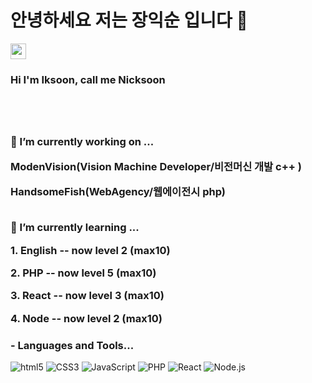 <h1>안녕하세요 저는 장익순 입니다 👋</h1> 
<img src="https://media.giphy.com/media/hvRJCLFzcasrR4ia7z/giphy.gif" width="25px">
<h3>Hi I'm Iksoon, call me Nicksoon <h3>
<br><br>
  
  🔭 I’m currently working on ... 
 <p>ModenVision(Vision Machine Developer/비전머신 개발 c++ )</p> 
 <p>HandsomeFish(WebAgency/웹에이전시 php)</p> 

  <br>
  🌱 I’m currently learning ...
  <p>1. English -- now level 2 (max10)</p>
  <p>2. PHP -- now level 5 (max10) </p>
  <p>3. React -- now level 3 (max10) </p>
  <p>4. Node -- now level 2 (max10) </p>
 
  
<!--
**jjsk109/jjsk109** is a ✨ _special_ ✨ repository because its `README.md` (this file) appears on your GitHub profile.

Here are some ideas to get you started:

- 🌱 I’m currently learning ...
- 👯 I’m looking to collaborate on ...
- 🤔 I’m looking for help with ...
- 💬 Ask me about ...
- 📫 How to reach me: ...
- 😄 Pronouns: ...
- ⚡ Fun fact: ...
-->

 ### - Languages and Tools...
![html5](https://img.shields.io/badge/HTML5-red)
![CSS3](https://img.shields.io/badge/CSS3-blue)
![JavaScript](https://img.shields.io/badge/JavaScript-yellow)
![PHP](https://img.shields.io/badge/PHP-purple)
![React](https://img.shields.io/badge/React-black)
![Node.js](https://img.shields.io/badge/Node-green)
  
  

